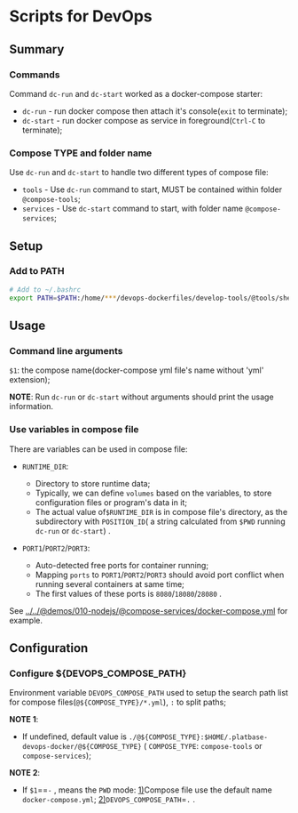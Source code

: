 # Scripts for DevOps



## Summary

### Commands

Command `dc-run` and `dc-start` worked as a docker-compose starter:

- `dc-run` - run docker compose then attach it's console(`exit` to terminate);
- `dc-start` - run docker compose as service in foreground(`Ctrl-C` to terminate); 

### Compose TYPE and folder name

Use `dc-run` and `dc-start` to handle two different types of compose file:

- `tools` - Use `dc-run` command to start, MUST be contained within folder `@compose-tools`; 
- `services` - Use `dc-start` command to start, with folder name `@compose-services`;



## Setup

### Add to PATH

```bash
# Add to ~/.bashrc
export PATH=$PATH:/home/***/devops-dockerfiles/develop-tools/@tools/shell-scripts
```



## Usage

### Command line arguments

`$1`: the compose name(docker-compose yml file's name without 'yml' extension);



**NOTE**: Run  `dc-run` or `dc-start` without arguments should print the usage information.



### Use variables in compose file

There are variables can be used in compose file:

- `RUNTIME_DIR`: 
  - Directory to store runtime data;
  - Typically, we can define `volumes` based on the variables, to store configuration files or program's data in it; 
  - The actual value of`$RUNTIME_DIR` is in  compose file's directory, as the subdirectory with `POSITION_ID`( a string calculated from `$PWD` running   `dc-run` or `dc-start`) .

- `PORT1`/`PORT2`/`PORT3`: 
  - Auto-detected free ports for container running;
  - Mapping `ports` to `PORT1`/`PORT2`/`PORT3` should avoid port conflict when  running several containers at same time;
  - The first values of these ports is `8080`/`18080`/`28080` .



See [../../@demos/010-nodejs/@compose-services/docker-compose.yml](../../@demos/010-nodejs/@compose-services/docker-compose.yml) for example.



## Configuration

### Configure ${DEVOPS_COMPOSE_PATH}

Environment variable `DEVOPS_COMPOSE_PATH` used to setup the search path list for compose files(`@${COMPOSE_TYPE}/*.yml`), `:` to split paths;

**NOTE 1**:

- If undefined, default value is `./@${COMPOSE_TYPE}:$HOME/.platbase-devops-docker/@${COMPOSE_TYPE}` ( `COMPOSE_TYPE`: `compose-tools`  or `compose-services`);

**NOTE 2**:

- If `$1`==`-` , means the `PWD` mode: <u>1)</u>Compose file use the default name `docker-compose.yml`; <u>2)</u>`DEVOPS_COMPOSE_PATH`=`.` .

